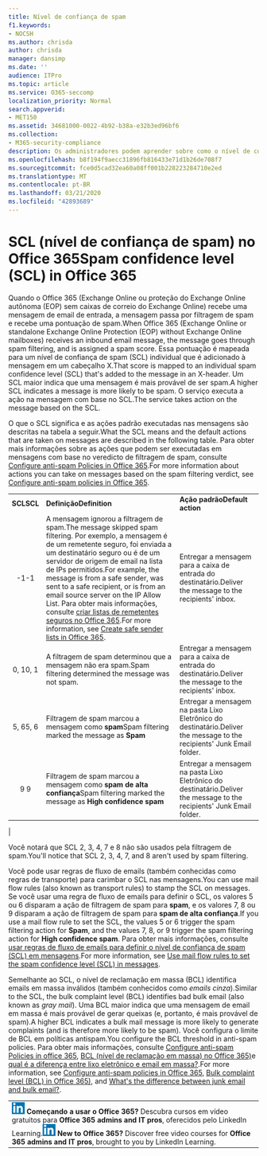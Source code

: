 ```yaml
---
title: Nível de confiança de spam
f1.keywords:
- NOCSH
ms.author: chrisda
author: chrisda
manager: dansimp
ms.date: ''
audience: ITPro
ms.topic: article
ms.service: O365-seccomp
localization_priority: Normal
search.appverid:
- MET150
ms.assetid: 34681000-0022-4b92-b38a-e32b3ed96bf6
ms.collection:
- M365-security-compliance
description: Os administradores podem aprender sobre como o nível de confiança de spam (SCL) determina a probabilidade ou improvável de uma mensagem ser spam, e as ações padrão que a filtragem de spam realiza em mensagens com base no SCL.
ms.openlocfilehash: b8f194f9aecc31896fb816433e71d1b26de708f7
ms.sourcegitcommit: fce0d5cad32ea60a08ff001b228223284710e2ed
ms.translationtype: MT
ms.contentlocale: pt-BR
ms.lasthandoff: 03/21/2020
ms.locfileid: "42893689"
---
```

# <a name="spam-confidence-level-scl-in-office-365"></a><span data-ttu-id="9501e-103">SCL (nível de confiança de spam) no Office 365</span><span class="sxs-lookup"><span data-stu-id="9501e-103">Spam confidence level (SCL) in Office 365</span></span>

<span data-ttu-id="9501e-104">Quando o Office 365 (Exchange Online ou proteção do Exchange Online autônoma (EOP) sem caixas de correio do Exchange Online) recebe uma mensagem de email de entrada, a mensagem passa por filtragem de spam e recebe uma pontuação de spam.</span><span class="sxs-lookup"><span data-stu-id="9501e-104">When Office 365 (Exchange Online or standalone Exchange Online Protection (EOP) without Exchange Online mailboxes) receives an inbound email message, the message goes through spam filtering, and is assigned a spam score.</span></span> <span data-ttu-id="9501e-105">Essa pontuação é mapeada para um nível de confiança de spam (SCL) individual que é adicionado à mensagem em um cabeçalho X.</span><span class="sxs-lookup"><span data-stu-id="9501e-105">That score is mapped to an individual spam confidence level (SCL) that's added to the message in an X-header.</span></span> <span data-ttu-id="9501e-106">Um SCL maior indica que uma mensagem é mais provável de ser spam.</span><span class="sxs-lookup"><span data-stu-id="9501e-106">A higher SCL indicates a message is more likely to be spam.</span></span> <span data-ttu-id="9501e-107">O serviço executa a ação na mensagem com base no SCL.</span><span class="sxs-lookup"><span data-stu-id="9501e-107">The service takes action on the message based on the SCL.</span></span>

<span data-ttu-id="9501e-108">O que o SCL significa e as ações padrão executadas nas mensagens são descritas na tabela a seguir.</span><span class="sxs-lookup"><span data-stu-id="9501e-108">What the SCL means and the default actions that are taken on messages are described in the following table.</span></span> <span data-ttu-id="9501e-109">Para obter mais informações sobre as ações que podem ser executadas em mensagens com base no veredicto de filtragem de spam, consulte [Configure anti-spam Policies in Office 365](configure-your-spam-filter-policies.md).</span><span class="sxs-lookup"><span data-stu-id="9501e-109">For more information about actions you can take on messages based on the spam filtering verdict, see [Configure anti-spam policies in Office 365](configure-your-spam-filter-policies.md).</span></span>

||||
|:---:|---|---|
|<span data-ttu-id="9501e-110">**SCL**</span><span class="sxs-lookup"><span data-stu-id="9501e-110">**SCL**</span></span>|<span data-ttu-id="9501e-111">**Definição**</span><span class="sxs-lookup"><span data-stu-id="9501e-111">**Definition**</span></span>|<span data-ttu-id="9501e-112">**Ação padrão**</span><span class="sxs-lookup"><span data-stu-id="9501e-112">**Default action**</span></span>|
|<span data-ttu-id="9501e-113">-1</span><span class="sxs-lookup"><span data-stu-id="9501e-113">-1</span></span>|<span data-ttu-id="9501e-114">A mensagem ignorou a filtragem de spam.</span><span class="sxs-lookup"><span data-stu-id="9501e-114">The message skipped spam filtering.</span></span> <span data-ttu-id="9501e-115">Por exemplo, a mensagem é de um remetente seguro, foi enviada a um destinatário seguro ou é de um servidor de origem de email na lista de IPs permitidos.</span><span class="sxs-lookup"><span data-stu-id="9501e-115">For example, the message is from a safe sender, was sent to a safe recipient, or is from an email source server on the IP Allow List.</span></span> <span data-ttu-id="9501e-116">Para obter mais informações, consulte [criar listas de remetentes seguros no Office 365](create-safe-sender-lists-in-office-365.md).</span><span class="sxs-lookup"><span data-stu-id="9501e-116">For more information, see [Create safe sender lists in Office 365](create-safe-sender-lists-in-office-365.md).</span></span>|<span data-ttu-id="9501e-117">Entregar a mensagem para a caixa de entrada do destinatário.</span><span class="sxs-lookup"><span data-stu-id="9501e-117">Deliver the message to the recipients' inbox.</span></span>|
|<span data-ttu-id="9501e-118">0, 1</span><span class="sxs-lookup"><span data-stu-id="9501e-118">0, 1</span></span>|<span data-ttu-id="9501e-119">A filtragem de spam determinou que a mensagem não era spam.</span><span class="sxs-lookup"><span data-stu-id="9501e-119">Spam filtering determined the message was not spam.</span></span>|<span data-ttu-id="9501e-120">Entregar a mensagem para a caixa de entrada do destinatário.</span><span class="sxs-lookup"><span data-stu-id="9501e-120">Deliver the message to the recipients' inbox.</span></span>|
|<span data-ttu-id="9501e-121">5, 6</span><span class="sxs-lookup"><span data-stu-id="9501e-121">5, 6</span></span>|<span data-ttu-id="9501e-122">Filtragem de spam marcou a mensagem como **spam**</span><span class="sxs-lookup"><span data-stu-id="9501e-122">Spam filtering marked the message as **Spam**</span></span>|<span data-ttu-id="9501e-123">Entregar a mensagem na pasta Lixo Eletrônico do destinatário.</span><span class="sxs-lookup"><span data-stu-id="9501e-123">Deliver the message to the recipients' Junk Email folder.</span></span>|
|<span data-ttu-id="9501e-124">9 </span><span class="sxs-lookup"><span data-stu-id="9501e-124">9</span></span>|<span data-ttu-id="9501e-125">Filtragem de spam marcou a mensagem como **spam de alta confiança**</span><span class="sxs-lookup"><span data-stu-id="9501e-125">Spam filtering marked the message as **High confidence spam**</span></span>|<span data-ttu-id="9501e-126">Entregar a mensagem na pasta Lixo Eletrônico do destinatário.</span><span class="sxs-lookup"><span data-stu-id="9501e-126">Deliver the message to the recipients' Junk Email folder.</span></span>|
|

<span data-ttu-id="9501e-127">Você notará que SCL 2, 3, 4, 7 e 8 não são usados pela filtragem de spam.</span><span class="sxs-lookup"><span data-stu-id="9501e-127">You'll notice that SCL 2, 3, 4, 7, and 8 aren't used by spam filtering.</span></span>

<span data-ttu-id="9501e-128">Você pode usar regras de fluxo de emails (também conhecidas como regras de transporte) para carimbar o SCL nas mensagens.</span><span class="sxs-lookup"><span data-stu-id="9501e-128">You can use mail flow rules (also known as transport rules) to stamp the SCL on messages.</span></span> <span data-ttu-id="9501e-129">Se você usar uma regra de fluxo de emails para definir o SCL, os valores 5 ou 6 disparam a ação de filtragem de spam para **spam**, e os valores 7, 8 ou 9 disparam a ação de filtragem de spam para **spam de alta confiança**.</span><span class="sxs-lookup"><span data-stu-id="9501e-129">If you use a mail flow rule to set the SCL, the values 5 or 6 trigger the spam filtering action for **Spam**, and the values 7, 8, or 9 trigger the spam filtering action for **High confidence spam**.</span></span> <span data-ttu-id="9501e-130">Para obter mais informações, consulte [usar regras de fluxo de emails para definir o nível de confiança de spam (SCL) em mensagens](use-mail-flow-rules-to-set-the-spam-confidence-level-scl-in-messages.md).</span><span class="sxs-lookup"><span data-stu-id="9501e-130">For more information, see [Use mail flow rules to set the spam confidence level (SCL) in messages](use-mail-flow-rules-to-set-the-spam-confidence-level-scl-in-messages.md).</span></span>

<span data-ttu-id="9501e-131">Semelhante ao SCL, o nível de reclamação em massa (BCL) identifica emails em massa inválidos (também conhecidos como _emails cinza_).</span><span class="sxs-lookup"><span data-stu-id="9501e-131">Similar to the SCL, the bulk complaint level (BCL) identifies bad bulk email (also known as _gray mail_).</span></span> <span data-ttu-id="9501e-132">Uma BCL maior indica que uma mensagem de email em massa é mais provável de gerar queixas (e, portanto, é mais provável de spam).</span><span class="sxs-lookup"><span data-stu-id="9501e-132">A higher BCL indicates a bulk mail message is more likely to generate complaints (and is therefore more likely to be spam).</span></span> <span data-ttu-id="9501e-133">Você configura o limite de BCL em políticas antispam.</span><span class="sxs-lookup"><span data-stu-id="9501e-133">You configure the BCL threshold in anti-spam policies.</span></span> <span data-ttu-id="9501e-134">Para obter mais informações, consulte [Configure anti-spam Policies in office 365](configure-your-spam-filter-policies.md), [BCL (nível de reclamação em massa) no Office 365)](bulk-complaint-level-values.md)e [qual é a diferença entre lixo eletrônico e email em massa?](what-s-the-difference-between-junk-email-and-bulk-email.md).</span><span class="sxs-lookup"><span data-stu-id="9501e-134">For more information, see [Configure anti-spam policies in Office 365](configure-your-spam-filter-policies.md), [Bulk complaint level (BCL) in Office 365)](bulk-complaint-level-values.md), and [What's the difference between junk email and bulk email?](what-s-the-difference-between-junk-email-and-bulk-email.md).</span></span>

||
|:-----|
|<span data-ttu-id="9501e-p106">![O ícone pequeno do LinkedIn Learning](../../media/eac8a413-9498-4220-8544-1e37d1aaea13.png) **Começando a usar o Office 365?**         Descubra cursos em vídeo gratuitos para **Office 365 admins and IT pros**, oferecidos pelo LinkedIn Learning.</span><span class="sxs-lookup"><span data-stu-id="9501e-p106">![The short icon for LinkedIn Learning](../../media/eac8a413-9498-4220-8544-1e37d1aaea13.png) **New to Office 365?**         Discover free video courses for **Office 365 admins and IT pros**, brought to you by LinkedIn Learning.</span></span>|
